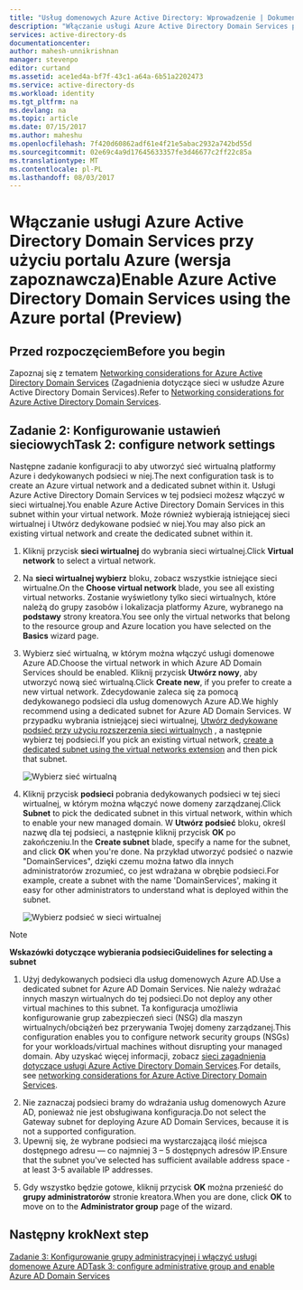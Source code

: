```yaml
---
title: "Usług domenowych Azure Active Directory: Wprowadzenie | Dokumentacja firmy Microsoft"
description: "Włączanie usługi Azure Active Directory Domain Services przy użyciu portalu Azure (wersja zapoznawcza)"
services: active-directory-ds
documentationcenter: 
author: mahesh-unnikrishnan
manager: stevenpo
editor: curtand
ms.assetid: ace1ed4a-bf7f-43c1-a64a-6b51a2202473
ms.service: active-directory-ds
ms.workload: identity
ms.tgt_pltfrm: na
ms.devlang: na
ms.topic: article
ms.date: 07/15/2017
ms.author: maheshu
ms.openlocfilehash: 7f420d60862adf61e4f21e5abac2932a742bd55d
ms.sourcegitcommit: 02e69c4a9d17645633357fe3d46677c2ff22c85a
ms.translationtype: MT
ms.contentlocale: pl-PL
ms.lasthandoff: 08/03/2017
---
```

# <a name="enable-azure-active-directory-domain-services-using-the-azure-portal-preview"></a><span data-ttu-id="ae007-103">Włączanie usługi Azure Active Directory Domain Services przy użyciu portalu Azure (wersja zapoznawcza)</span><span class="sxs-lookup"><span data-stu-id="ae007-103">Enable Azure Active Directory Domain Services using the Azure portal (Preview)</span></span>


## <a name="before-you-begin"></a><span data-ttu-id="ae007-104">Przed rozpoczęciem</span><span class="sxs-lookup"><span data-stu-id="ae007-104">Before you begin</span></span>
<span data-ttu-id="ae007-105">Zapoznaj się z tematem [Networking considerations for Azure Active Directory Domain Services](active-directory-ds-networking.md) (Zagadnienia dotyczące sieci w usłudze Azure Active Directory Domain Services).</span><span class="sxs-lookup"><span data-stu-id="ae007-105">Refer to [Networking considerations for Azure Active Directory Domain Services](active-directory-ds-networking.md).</span></span>


## <a name="task-2-configure-network-settings"></a><span data-ttu-id="ae007-106">Zadanie 2: Konfigurowanie ustawień sieciowych</span><span class="sxs-lookup"><span data-stu-id="ae007-106">Task 2: configure network settings</span></span>
<span data-ttu-id="ae007-107">Następne zadanie konfiguracji to aby utworzyć sieć wirtualną platformy Azure i dedykowanych podsieci w niej.</span><span class="sxs-lookup"><span data-stu-id="ae007-107">The next configuration task is to create an Azure virtual network and a dedicated subnet within it.</span></span> <span data-ttu-id="ae007-108">Usługi Azure Active Directory Domain Services w tej podsieci możesz włączyć w sieci wirtualnej.</span><span class="sxs-lookup"><span data-stu-id="ae007-108">You enable Azure Active Directory Domain Services in this subnet within your virtual network.</span></span> <span data-ttu-id="ae007-109">Może również wybierają istniejącej sieci wirtualnej i Utwórz dedykowane podsieć w niej.</span><span class="sxs-lookup"><span data-stu-id="ae007-109">You may also pick an existing virtual network and create the dedicated subnet within it.</span></span>

1. <span data-ttu-id="ae007-110">Kliknij przycisk **sieci wirtualnej** do wybrania sieci wirtualnej.</span><span class="sxs-lookup"><span data-stu-id="ae007-110">Click **Virtual network** to select a virtual network.</span></span>
2. <span data-ttu-id="ae007-111">Na **sieci wirtualnej wybierz** bloku, zobacz wszystkie istniejące sieci wirtualne.</span><span class="sxs-lookup"><span data-stu-id="ae007-111">On the **Choose virtual network** blade, you see all existing virtual networks.</span></span> <span data-ttu-id="ae007-112">Zostanie wyświetlony tylko sieci wirtualnych, które należą do grupy zasobów i lokalizacja platformy Azure, wybranego na **podstawy** strony kreatora.</span><span class="sxs-lookup"><span data-stu-id="ae007-112">You see only the virtual networks that belong to the resource group and Azure location you have selected on the **Basics** wizard page.</span></span>

3. <span data-ttu-id="ae007-113">Wybierz sieć wirtualną, w którym można włączyć usługi domenowe Azure AD.</span><span class="sxs-lookup"><span data-stu-id="ae007-113">Choose the virtual network in which Azure AD Domain Services should be enabled.</span></span> <span data-ttu-id="ae007-114">Kliknij przycisk **Utwórz nowy**, aby utworzyć nową sieć wirtualną.</span><span class="sxs-lookup"><span data-stu-id="ae007-114">Click **Create new**, if you prefer to create a new virtual network.</span></span> <span data-ttu-id="ae007-115">Zdecydowanie zaleca się za pomocą dedykowanego podsieci dla usług domenowych Azure AD.</span><span class="sxs-lookup"><span data-stu-id="ae007-115">We highly recommend using a dedicated subnet for Azure AD Domain Services.</span></span> <span data-ttu-id="ae007-116">W przypadku wybrania istniejącej sieci wirtualnej, [Utwórz dedykowane podsieć przy użyciu rozszerzenia sieci wirtualnych](../virtual-network/virtual-networks-create-vnet-arm-pportal.md) , a następnie wybierz tej podsieci.</span><span class="sxs-lookup"><span data-stu-id="ae007-116">If you pick an existing virtual network, [create a dedicated subnet using the virtual networks extension](../virtual-network/virtual-networks-create-vnet-arm-pportal.md) and then pick that subnet.</span></span> 

    ![Wybierz sieć wirtualną](./media/getting-started/domain-services-blade-network-pick-vnet.png)

4. <span data-ttu-id="ae007-118">Kliknij przycisk **podsieci** pobrania dedykowanych podsieci w tej sieci wirtualnej, w którym można włączyć nowe domeny zarządzanej.</span><span class="sxs-lookup"><span data-stu-id="ae007-118">Click **Subnet** to pick the dedicated subnet in this virtual network, within which to enable your new managed domain.</span></span> <span data-ttu-id="ae007-119">W **Utwórz podsieć** bloku, określ nazwę dla tej podsieci, a następnie kliknij przycisk **OK** po zakończeniu.</span><span class="sxs-lookup"><span data-stu-id="ae007-119">In the **Create subnet** blade, specify a name for the subnet, and click **OK** when you're done.</span></span> <span data-ttu-id="ae007-120">Na przykład utworzyć podsieć o nazwie "DomainServices", dzięki czemu można łatwo dla innych administratorów zrozumieć, co jest wdrażana w obrębie podsieci.</span><span class="sxs-lookup"><span data-stu-id="ae007-120">For example, create a subnet with the name 'DomainServices', making it easy for other administrators to understand what is deployed within the subnet.</span></span>

    ![Wybierz podsieć w sieci wirtualnej](./media/getting-started/domain-services-blade-network-pick-subnet.png)

  > [!NOTE]
  > <span data-ttu-id="ae007-122">**Wskazówki dotyczące wybierania podsieci**</span><span class="sxs-lookup"><span data-stu-id="ae007-122">**Guidelines for selecting a subnet**</span></span>
  > 1. <span data-ttu-id="ae007-123">Użyj dedykowanych podsieci dla usług domenowych Azure AD.</span><span class="sxs-lookup"><span data-stu-id="ae007-123">Use a dedicated subnet for Azure AD Domain Services.</span></span> <span data-ttu-id="ae007-124">Nie należy wdrażać innych maszyn wirtualnych do tej podsieci.</span><span class="sxs-lookup"><span data-stu-id="ae007-124">Do not deploy any other virtual machines to this subnet.</span></span> <span data-ttu-id="ae007-125">Ta konfiguracja umożliwia konfigurowanie grup zabezpieczeń sieci (NSG) dla maszyn wirtualnych/obciążeń bez przerywania Twojej domeny zarządzanej.</span><span class="sxs-lookup"><span data-stu-id="ae007-125">This configuration enables you to configure network security groups (NSGs) for your workloads/virtual machines without disrupting your managed domain.</span></span> <span data-ttu-id="ae007-126">Aby uzyskać więcej informacji, zobacz [sieci zagadnienia dotyczące usługi Azure Active Directory Domain Services](active-directory-ds-networking.md).</span><span class="sxs-lookup"><span data-stu-id="ae007-126">For details, see [networking considerations for Azure Active Directory Domain Services](active-directory-ds-networking.md).</span></span>
  2. <span data-ttu-id="ae007-127">Nie zaznaczaj podsieci bramy do wdrażania usług domenowych Azure AD, ponieważ nie jest obsługiwana konfiguracja.</span><span class="sxs-lookup"><span data-stu-id="ae007-127">Do not select the Gateway subnet for deploying Azure AD Domain Services, because it is not a supported configuration.</span></span>
  3. <span data-ttu-id="ae007-128">Upewnij się, że wybrane podsieci ma wystarczającą ilość miejsca dostępnego adresu — co najmniej 3 – 5 dostępnych adresów IP.</span><span class="sxs-lookup"><span data-stu-id="ae007-128">Ensure that the subnet you've selected has sufficient available address space - at least 3-5 available IP addresses.</span></span>
  >

5. <span data-ttu-id="ae007-129">Gdy wszystko będzie gotowe, kliknij przycisk **OK** można przenieść do **grupy administratorów** stronie kreatora.</span><span class="sxs-lookup"><span data-stu-id="ae007-129">When you are done, click **OK** to move on to the **Administrator group** page of the wizard.</span></span>


## <a name="next-step"></a><span data-ttu-id="ae007-130">Następny krok</span><span class="sxs-lookup"><span data-stu-id="ae007-130">Next step</span></span>
[<span data-ttu-id="ae007-131">Zadanie 3: Konfigurowanie grupy administracyjnej i włączyć usługi domenowe Azure AD</span><span class="sxs-lookup"><span data-stu-id="ae007-131">Task 3: configure administrative group and enable Azure AD Domain Services</span></span>](active-directory-ds-getting-started-admingroup.md)
